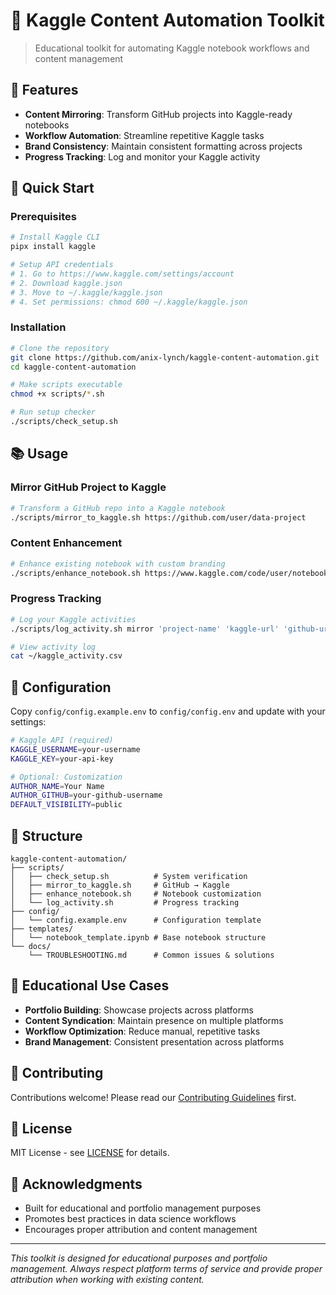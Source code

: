 # 🎯 Kaggle Content Automation Toolkit

> Educational toolkit for automating Kaggle notebook workflows and content management

## 🎀 Features

- **Content Mirroring**: Transform GitHub projects into Kaggle-ready notebooks
- **Workflow Automation**: Streamline repetitive Kaggle tasks
- **Brand Consistency**: Maintain consistent formatting across projects
- **Progress Tracking**: Log and monitor your Kaggle activity

## 🚀 Quick Start

### Prerequisites

```bash
# Install Kaggle CLI
pipx install kaggle

# Setup API credentials
# 1. Go to https://www.kaggle.com/settings/account
# 2. Download kaggle.json
# 3. Move to ~/.kaggle/kaggle.json
# 4. Set permissions: chmod 600 ~/.kaggle/kaggle.json
```

### Installation

```bash
# Clone the repository
git clone https://github.com/anix-lynch/kaggle-content-automation.git
cd kaggle-content-automation

# Make scripts executable
chmod +x scripts/*.sh

# Run setup checker
./scripts/check_setup.sh
```

## 📚 Usage

### Mirror GitHub Project to Kaggle

```bash
# Transform a GitHub repo into a Kaggle notebook
./scripts/mirror_to_kaggle.sh https://github.com/user/data-project
```

### Content Enhancement

```bash
# Enhance existing notebook with custom branding
./scripts/enhance_notebook.sh https://www.kaggle.com/code/user/notebook
```

### Progress Tracking

```bash
# Log your Kaggle activities
./scripts/log_activity.sh mirror 'project-name' 'kaggle-url' 'github-url' 'notes'

# View activity log
cat ~/kaggle_activity.csv
```

## 🔧 Configuration

Copy `config/config.example.env` to `config/config.env` and update with your settings:

```bash
# Kaggle API (required)
KAGGLE_USERNAME=your-username
KAGGLE_KEY=your-api-key

# Optional: Customization
AUTHOR_NAME=Your Name
AUTHOR_GITHUB=your-github-username
DEFAULT_VISIBILITY=public
```

## 📁 Structure

```
kaggle-content-automation/
├── scripts/
│   ├── check_setup.sh          # System verification
│   ├── mirror_to_kaggle.sh     # GitHub → Kaggle
│   ├── enhance_notebook.sh     # Notebook customization
│   └── log_activity.sh         # Progress tracking
├── config/
│   └── config.example.env      # Configuration template
├── templates/
│   └── notebook_template.ipynb # Base notebook structure
└── docs/
    └── TROUBLESHOOTING.md      # Common issues & solutions
```

## 🎯 Educational Use Cases

- **Portfolio Building**: Showcase projects across platforms
- **Content Syndication**: Maintain presence on multiple platforms
- **Workflow Optimization**: Reduce manual, repetitive tasks
- **Brand Management**: Consistent presentation across platforms

## 🤝 Contributing

Contributions welcome! Please read our [Contributing Guidelines](CONTRIBUTING.md) first.

## 📄 License

MIT License - see [LICENSE](LICENSE) for details.

## 🙏 Acknowledgments

- Built for educational and portfolio management purposes
- Promotes best practices in data science workflows
- Encourages proper attribution and content management

---

*This toolkit is designed for educational purposes and portfolio management. Always respect platform terms of service and provide proper attribution when working with existing content.*